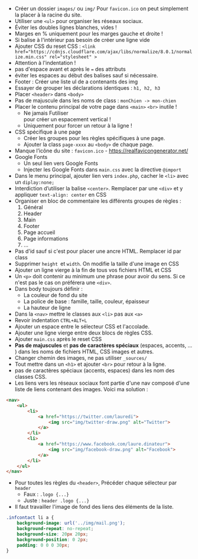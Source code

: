 * Créer un dossier `images/` ou `img/`
  Pour `favicon.ico` on peut simplement la placer à la racine du site.
* Utiliser une `<ul>` pour organiser les réseaux sociaux.
* Éviter les doubles lignes blanches, vides !
* Marges en % uniquement pour les marges gauche et droite !
* Si balise à l'intérieur pas besoin de créer une ligne vide
* Ajouter CSS du reset CSS :
  `<link href="https://cdnjs.cloudflare.com/ajax/libs/normalize/8.0.1/normalize.min.css" rel="stylesheet" >`
* Attention à l'indentation !
* pas d'espace avant et après le `=` des attributs
* éviter les espaces au début des balises sauf si nécessaire.
* Footer : Créer une liste ul de a contenants des img
* Essayer de grouper les déclarations identiques : `h1, h2, h3`
* Placer `<header>` dans `<body>`
* Pas de majuscule dans les noms de class : `monChien -> mon-chien`
* Placer le contenu principal de votre page dans `<main>`
  `<br>` inutile !
  * Ne jamais Futiliser <br> pour créer un espacement vertical !
  * Uniquement pour forcer un retour à la ligne !
* CSS spécifique à une page
  - Créer les groupes pour les règles spécifiques à une page.
  - Ajouter la class `page-xxxx` au `<body>` de chaque page.
* Manque l’icône du site : `favicon.ico` - https://realfavicongenerator.net/
* Google Fonts
  - Un seul lien vers Google Fonts
  - Injecter les Google Fonts dans `main.css` avec la directive `@import`
* Dans le menu principal, ajouter lien vers `index.php`, cacher le `<li>` avec un `diplay:none;`
* Interdiction d’utiliser la balise `<center>`. Remplacer par une `<div>` et y appliquer `text-align: center` en CSS
* Organiser en bloc de commentaire les différents groupes de règles :
  1. Général
  2. Header
  3. Main
  4. Footer
  5. Page accueil
  6. Page informations
  7. ...
* Pas d'id sauf si c'est pour placer une ancre HTML. Remplacer id par class
* Supprimer `height `et `width`. On modifie la taille d'une image en CSS
* Ajouter un ligne vierge à la fin de tous vos fichiers HTML et CSS
* Un `<p>` doit contenir au minimum une phrase
  pour avoir du sens. Si ce n'est pas le cas on préférera une `<div>`.
* Dans body toujours définir :
  * La couleur de fond du site
  * La police de base : famille, taille, couleur, épaisseur
  * La hauteur de ligne
* Dans la `<nav>` mettre le classes aux `<li>` pas aux `<a>`
* Revoir indentation `CTRL+ALT+L`
* Ajouter un espace entre le sélecteur CSS et l'accolade.
* Ajouter une ligne vierge entre deux blocs de règles CSS.
* Ajouter `main.css` après le reset CSS
* **Pas de majuscules** et **pas de caractères spéciaux** (espaces, accents, ... )
  dans les noms de fichiers HTML, CSS images et autres.
* Changer chemin des images, ne pas utiliser `_sources/`
* Tout mettre dans un `<h1>` et ajouter `<br>` pour retour à la ligne.
* pas de caractères spéciaux (accents, espaces) dans les nom des classes CSS.
* Les liens vers les réseaux sociaux font partie d'une nav composé d'une liste de liens contenant des images.
  Voici ma solution :
```html
<nav>
    <ul>
        <li>
            <a href="https://twitter.com/lauredi">
                <img src="img/twitter-draw.png" alt="Twitter">
            </a>
        </li>
        <li>
            <a href="https://www.facebook.com/laure.dinateur">
                <img src="img/facebook-draw.png" alt="Facebook">
            </a>
        </li>
    </ul>
</nav>
```
* Pour toutes les règles du `<header>`, Précéder chaque sélecteur par  `header `
  * Faux : `.logo {...}`
  * Juste :  `header .logo {...}`
* Il faut travailler l'image de fond des liens des éléments de la liste.
```css
.infcontact li a {
    background-image: url('../img/mail.png');
    background-repeat: no-repeat;
    background-size: 20px 20px;
    background-position: 0 2px;
    padding: 0 0 0 30px;
}
```